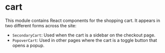 # cart

This module contains React components for the shopping cart. It appears in two different forms across the site:

- `SecondaryCart`: Used when the cart is a sidebar on the checkout page.
- `PopoverCart`: Used in other pages where the cart is a toggle button that opens a popup.
